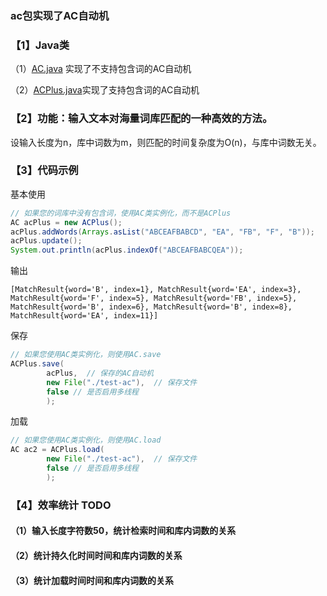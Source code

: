 ### ac包实现了AC自动机

### 【1】Java类

（1）[AC.java](AC.java) 实现了不支持包含词的AC自动机

（2）[ACPlus.java](ACPlus.java)实现了支持包含词的AC自动机

### 【2】功能：输入文本对海量词库匹配的一种高效的方法。

设输入长度为n，库中词数为m，则匹配的时间复杂度为O(n)，与库中词数无关。

### 【3】代码示例

基本使用
```java
// 如果您的词库中没有包含词，使用AC类实例化，而不是ACPlus
AC acPlus = new ACPlus();
acPlus.addWords(Arrays.asList("ABCEAFBABCD", "EA", "FB", "F", "B"));
acPlus.update();
System.out.println(acPlus.indexOf("ABCEAFBABCQEA"));
```


输出
```text
[MatchResult{word='B', index=1}, MatchResult{word='EA', index=3}, MatchResult{word='F', index=5}, MatchResult{word='FB', index=5}, MatchResult{word='B', index=6}, MatchResult{word='B', index=8}, MatchResult{word='EA', index=11}]
```

保存
```java
// 如果您使用AC类实例化，则使用AC.save
ACPlus.save(
        acPlus,  // 保存的AC自动机
        new File("./test-ac"),  // 保存文件
        false // 是否启用多线程
        );
```


加载
```java
// 如果您使用AC类实例化，则使用AC.load
AC ac2 = ACPlus.load(
        new File("./test-ac"),  // 保存文件
        false // 是否启用多线程
        );
```

### 【4】效率统计  TODO

#### （1）输入长度字符数50，统计检索时间和库内词数的关系



#### （2）统计持久化时间时间和库内词数的关系




#### （3）统计加载时间时间和库内词数的关系